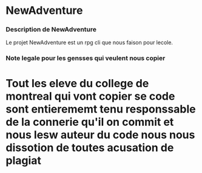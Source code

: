 # NewAdventure

### Description de NewAdventure
Le projet NewAdventure est un rpg cli que nous faison pour lecole.

### Note legale pour les gensses qui veulent nous copier 
# Tout les eleve du college de montreal qui vont copier se code sont entierememt tenu responssable de la connerie qu'il on commit et nous lesw auteur du code nous nous dissotion de toutes acusation de plagiat
